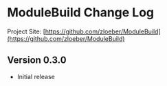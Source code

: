 # ModuleBuild Change Log

Project Site: [https://github.com/zloeber/ModuleBuild](https://github.com/zloeber/ModuleBuild)

## Version 0.3.0
- Initial release
